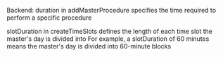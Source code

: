 Backend:
duration in addMasterProcedure specifies the time required to perform a specific procedure

slotDuration in createTimeSlots defines the length of each time slot the master's day is divided into
For example, a slotDuration of 60 minutes means the master's day is divided into 60-minute blocks